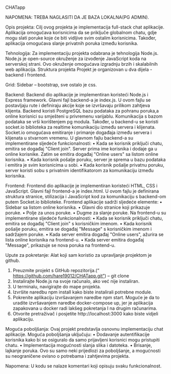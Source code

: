 CHATapp

NAPOMENA: TREBA NAGLASITI DA JE BAZA LOKALNA(PG ADMIN).

Opis projekta:
Cilj ovog projekta je implementacija full-stack chat aplikacije. Aplikacija omogućava
korisnicima da se priključe globalnom chatu, gdje mogu slati poruke koje će biti vidljive
svim ostalim korisnicima. Također, aplikacija omogućava slanje privatnih poruka između
korisnika.

Tehnologija:
Za implementaciju projekta odabrana je tehnologija Node.js. Node.js je open-source
okruženje za izvođenje JavaScript koda na serverskoj strani. Ovo okruženje omogućava
izgradnju brzih i skalabilnih web aplikacija.
Struktura projekta
Projekt je organizovan u dva dijela - backend i frontend.

Grid:
Sidebar – bootstrap, sve ostalo je css.

Backend:
Backend dio aplikacije je implementiran koristeći Node.js i Express framework. Glavni fajl
backend-a je index.js. U ovom fajlu se postavljaju rute i definiraju akcije koje se
izvršavaju prilikom zahtjeva klijenta.
Backend koristi PostgreSQL bazu podataka za pohranu poruka,a online korisnici su
smješteni u privremenu varijablu. Komunikacija s bazom podataka se vrši korištenjem pg
modula.
Također, u backend-u se koristi socket.io biblioteka za realtime komunikaciju između
servera i klijenata. Socket.io omogućava emitiranje i primanje događaja između servera i
klijenata u stvarnom vremenu.
U glavnom fajlu backend-a su implementirane sljedeće funkcionalnosti:
• Kada se korisnik priključi chatu, emitira se događaj "Client join". Server prima ime
korisnika i dodaje ga u online korisnike. Zatim se emitira događaj "Online users"
sa listom online korisnika.
• Kada korisnik pošalje poruku, server je sprema u bazu podataka i emitira je svim
korisnicima u sobi.
• Kada korisnik pošalje privatnu poruku, server koristi sobu s privatnim
identifikatorom za komunikaciju između korisnika.

Frontend:
Frontend dio aplikacije je implementiran koristeći HTML, CSS i JavaScript. Glavni fajl
frontend-a je index.html. U ovom fajlu je definirana struktura stranice, stilizacija i
JavaScript kod za komunikaciju s backend-om putem Socket.io biblioteke.
Frontend aplikacije sadrži sljedeće elemente:
• Sidebar sa listom online korisnika.
• Glavni dio stranice koji prikazuje poruke.
• Polje za unos poruke.
• Dugme za slanje poruke.
Na frontend-u su implementirane sljedeće funkcionalnosti:
• Kada se korisnik priključi chatu, emitira se događaj "Client join" s korisničkim
imenom.
• Kada korisnik pošalje poruku, emitira se događaj "Message" s
korisničkim imenom i sadržajem poruke.
• Kada server emitira događaj "Online users", ažurira se lista online korisnika na
frontend-u.
• Kada server emitira događaj "Message", prikazuje se nova poruka na frontend-u.

Upute za pokretanje:
Alat koji sam koristio za upravljanje projektom je github.
1. Preuzmite projekt s GitHub repozitorija.(“
https://github.com/hare19012/CHATapp.git”) – git clone
2. Instalirajte Node.js na svoje računalo, ako već nije instaliran.
3. U terminalu, navigirajte do mape projekta.
4. Izvršite naredbu npm install kako biste instalirali potrebne module.
5. Pokrenite aplikaciju izvršavanjem naredbe npm start. Moguće je da to uradite
izvršavanjem naredbe docker-compose up, jer je aplikacija zapakovana u docker
radi lakšeg pokretanja I na drugim računarima.
6. Otvorite pretraživač i posjetite http://localhost:3000 kako biste vidjeli aplikaciju.

Moguća poboljšanja:
Ovaj projekt predstavlja osnovnu implementaciju chat aplikacije. Moguća poboljšanja
uključuju:
• Dodavanje autentifikacije korisnika kako bi se osiguralo da samo prijavljeni
korisnici mogu pristupiti chatu.
• Implementacija mogućnosti slanja slika i datoteka.
• Brisanje, lajkanje poruka.
Ovo su samo neki prijedlozi za poboljšanje, a mogućnosti su neograničene ovisno o
potrebama i zahtjevima projekta.

Napomena: U kodu se nalaze komentari koji opisuju svaku funkcionalnost.
